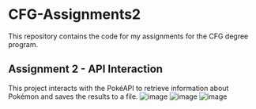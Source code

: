 # CFG-Assignments2

This repository contains the code for my assignments for the CFG degree program.

## Assignment 2 - API Interaction

This project interacts with the PokéAPI to retrieve information about Pokémon and saves the results to a file.
![image](https://github.com/bharani-reddy/CFG-Assignments2/assets/170067248/f1b574b7-5e0c-438d-8621-a45966b3d48e)
![image](https://github.com/bharani-reddy/CFG-Assignments2/assets/170067248/ab63b8e2-355f-4a0e-8b4c-8045299bc429)
![image](https://github.com/bharani-reddy/CFG-Assignments2/assets/170067248/6323ecd7-1fd9-46b9-a401-b8fff902058f)
